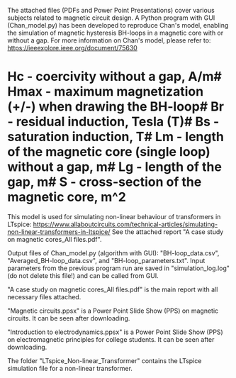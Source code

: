 The attached files (PDFs and Power Point Presentations) cover various subjects related to magnetic circuit design. A Python program with GUI (Chan_model.py) has been developed to reproduce Chan's model, enabling the simulation of magnetic hysteresis BH-loops in a magnetic core with or without a gap. For more information on Chan's model, please refer to: https://ieeexplore.ieee.org/document/75630

# Hc - coercivity without a gap, A/m# Hmax - maximum magnetization (+/-) when drawing the BH-loop# Br - residual induction, Tesla (T)# Bs - saturation induction, T# Lm - length of the magnetic core (single loop) without a gap, m# Lg - length of the gap, m# S - cross-section of the magnetic core, m^2

This model is used for simulating non-linear behaviour of transformers in LTspice: https://www.allaboutcircuits.com/technical-articles/simulating-non-linear-transformers-in-ltspice/ See the attached report "A case study on magnetic cores_All files.pdf".

Output files of Chan_model.py (algorithm with GUI): "BH-loop_data.csv", "Averaged_BH-loop_data.csv", and "BH-loop_parameters.txt". Input parameters from the previous program run are saved in "simulation_log.log" (do not delete this file!) and can be called from GUI.

"A case study on magnetic cores_All files.pdf" is the main report with all necessary files attached.

"Magnetic circuits.ppsx" is a Power Point Slide Show (PPS) on magnetic circuits. It can be seen after downloading.

"Introduction to electrodynamics.ppsx" is a Power Point Slide Show (PPS) on electromagnetic principles for college students. It can be seen after downloading.

The folder "LTspice_Non-linear_Transformer" contains the LTspice simulation file for a non-linear transformer. 
